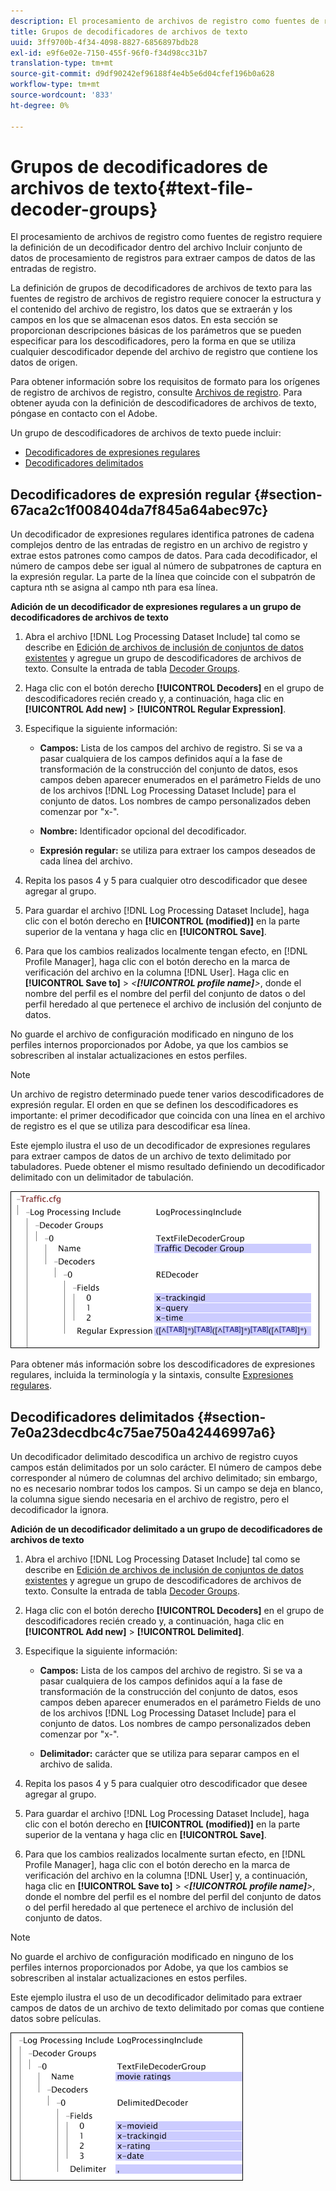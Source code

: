 ```yaml
---
description: El procesamiento de archivos de registro como fuentes de registro requiere la definición de un decodificador dentro del archivo Incluir conjunto de datos de procesamiento de registros para extraer campos de datos de las entradas de registro.
title: Grupos de decodificadores de archivos de texto
uuid: 3ff9700b-4f34-4098-8827-6856897bdb28
exl-id: e9f6e02e-7150-455f-96f0-f34d98cc31b7
translation-type: tm+mt
source-git-commit: d9df90242ef96188f4e4b5e6d04cfef196b0a628
workflow-type: tm+mt
source-wordcount: '833'
ht-degree: 0%

---
```


# Grupos de decodificadores de archivos de texto{#text-file-decoder-groups}

El procesamiento de archivos de registro como fuentes de registro requiere la definición de un decodificador dentro del archivo Incluir conjunto de datos de procesamiento de registros para extraer campos de datos de las entradas de registro.

La definición de grupos de decodificadores de archivos de texto para las fuentes de registro de archivos de registro requiere conocer la estructura y el contenido del archivo de registro, los datos que se extraerán y los campos en los que se almacenan esos datos. En esta sección se proporcionan descripciones básicas de los parámetros que se pueden especificar para los descodificadores, pero la forma en que se utiliza cualquier descodificador depende del archivo de registro que contiene los datos de origen.

Para obtener información sobre los requisitos de formato para los orígenes de registro de archivos de registro, consulte [Archivos de registro](../../../../../home/c-dataset-const-proc/c-log-proc-config-file/c-log-sources.md#concept-3d4fb817c057447d90f166b1183b461e). Para obtener ayuda con la definición de descodificadores de archivos de texto, póngase en contacto con el Adobe.

Un grupo de descodificadores de archivos de texto puede incluir:

* [Decodificadores de expresiones regulares](../../../../../home/c-dataset-const-proc/c-dataset-inc-files/c-types-dataset-inc-files/c-log-proc-dataset-inc-files/c-text-file-dec-groups.md#section-67aca2c1f008404da7f845a64abec97c)
* [Decodificadores delimitados](../../../../../home/c-dataset-const-proc/c-dataset-inc-files/c-types-dataset-inc-files/c-log-proc-dataset-inc-files/c-text-file-dec-groups.md#section-7e0a23decdbc4c75ae750a42446997a6)

## Decodificadores de expresión regular {#section-67aca2c1f008404da7f845a64abec97c}

Un decodificador de expresiones regulares identifica patrones de cadena complejos dentro de las entradas de registro en un archivo de registro y extrae estos patrones como campos de datos. Para cada decodificador, el número de campos debe ser igual al número de subpatrones de captura en la expresión regular. La parte de la línea que coincide con el subpatrón de captura nth se asigna al campo nth para esa línea.

**Adición de un decodificador de expresiones regulares a un grupo de decodificadores de archivos de texto**

1. Abra el archivo [!DNL Log Processing Dataset Include] tal como se describe en [Edición de archivos de inclusión de conjuntos de datos existentes](../../../../../home/c-dataset-const-proc/c-dataset-inc-files/c-work-dataset-inc-files/t-edit-ex-dataset-inc-files.md#task-456c04e38ebc425fb35677a6bb6aa077) y agregue un grupo de descodificadores de archivos de texto. Consulte la entrada de tabla [Decoder Groups](../../../../../home/c-dataset-const-proc/c-dataset-inc-files/c-types-dataset-inc-files/c-log-proc-dataset-inc-files/c-log-proc-dataset-inc-files.md#concept-999475a22519432e98844622ca95b6ab).

1. Haga clic con el botón derecho **[!UICONTROL Decoders]** en el grupo de descodificadores recién creado y, a continuación, haga clic en **[!UICONTROL Add new]** > **[!UICONTROL Regular Expression]**.

1. Especifique la siguiente información:

   * **Campos:** Lista de los campos del archivo de registro. Si se va a pasar cualquiera de los campos definidos aquí a la fase de transformación de la construcción del conjunto de datos, esos campos deben aparecer enumerados en el parámetro Fields de uno de los archivos [!DNL Log Processing Dataset Include] para el conjunto de datos. Los nombres de campo personalizados deben comenzar por &quot;x-&quot;.

   * **Nombre:** Identificador opcional del decodificador.
   * **Expresión regular:** se utiliza para extraer los campos deseados de cada línea del archivo.

1. Repita los pasos 4 y 5 para cualquier otro descodificador que desee agregar al grupo.
1. Para guardar el archivo [!DNL Log Processing Dataset Include], haga clic con el botón derecho en **[!UICONTROL (modified)]** en la parte superior de la ventana y haga clic en **[!UICONTROL Save]**.

1. Para que los cambios realizados localmente tengan efecto, en [!DNL Profile Manager], haga clic con el botón derecho en la marca de verificación del archivo en la columna [!DNL User]. Haga clic en **[!UICONTROL Save to]** > *&lt;**[!UICONTROL profile name]**>*, donde el nombre del perfil es el nombre del perfil del conjunto de datos o del perfil heredado al que pertenece el archivo de inclusión del conjunto de datos.

No guarde el archivo de configuración modificado en ninguno de los perfiles internos proporcionados por Adobe, ya que los cambios se sobrescriben al instalar actualizaciones en estos perfiles.

>[!NOTE]
>
>Un archivo de registro determinado puede tener varios descodificadores de expresión regular. El orden en que se definen los descodificadores es importante: el primer decodificador que coincida con una línea en el archivo de registro es el que se utiliza para descodificar esa línea.

Este ejemplo ilustra el uso de un decodificador de expresiones regulares para extraer campos de datos de un archivo de texto delimitado por tabuladores. Puede obtener el mismo resultado definiendo un decodificador delimitado con un delimitador de tabulación.

![](assets/cfg_LogProcessingInclude_RegExpDecoder.png)

Para obtener más información sobre los descodificadores de expresiones regulares, incluida la terminología y la sintaxis, consulte [Expresiones regulares](../../../../../home/c-dataset-const-proc/c-reg-exp.md#concept-070077baa419475094ef0469e92c5b9c).

## Decodificadores delimitados {#section-7e0a23decdbc4c75ae750a42446997a6}

Un decodificador delimitado descodifica un archivo de registro cuyos campos están delimitados por un solo carácter. El número de campos debe corresponder al número de columnas del archivo delimitado; sin embargo, no es necesario nombrar todos los campos. Si un campo se deja en blanco, la columna sigue siendo necesaria en el archivo de registro, pero el decodificador la ignora.

**Adición de un decodificador delimitado a un grupo de decodificadores de archivos de texto**

1. Abra el archivo [!DNL Log Processing Dataset Include] tal como se describe en [Edición de archivos de inclusión de conjuntos de datos existentes](../../../../../home/c-dataset-const-proc/c-dataset-inc-files/c-work-dataset-inc-files/t-edit-ex-dataset-inc-files.md#task-456c04e38ebc425fb35677a6bb6aa077) y agregue un grupo de descodificadores de archivos de texto. Consulte la entrada de tabla [Decoder Groups](../../../../../home/c-dataset-const-proc/c-dataset-inc-files/c-types-dataset-inc-files/c-log-proc-dataset-inc-files/c-log-proc-dataset-inc-files.md#concept-999475a22519432e98844622ca95b6ab).

1. Haga clic con el botón derecho **[!UICONTROL Decoders]** en el grupo de descodificadores recién creado y, a continuación, haga clic en **[!UICONTROL Add new]** > **[!UICONTROL Delimited]**.

1. Especifique la siguiente información:

   * **Campos:** Lista de los campos del archivo de registro. Si se va a pasar cualquiera de los campos definidos aquí a la fase de transformación de la construcción del conjunto de datos, esos campos deben aparecer enumerados en el parámetro Fields de uno de los archivos [!DNL Log Processing Dataset Include] para el conjunto de datos. Los nombres de campo personalizados deben comenzar por &quot;x-&quot;.

   * **Delimitador:** carácter que se utiliza para separar campos en el archivo de salida.

1. Repita los pasos 4 y 5 para cualquier otro descodificador que desee agregar al grupo.
1. Para guardar el archivo [!DNL Log Processing Dataset Include], haga clic con el botón derecho en **[!UICONTROL (modified)]** en la parte superior de la ventana y haga clic en **[!UICONTROL Save]**.

1. Para que los cambios realizados localmente surtan efecto, en [!DNL Profile Manager], haga clic con el botón derecho en la marca de verificación del archivo en la columna [!DNL User] y, a continuación, haga clic en **[!UICONTROL Save to]** > *&lt;**[!UICONTROL profile name]**>*, donde el nombre del perfil es el nombre del perfil del conjunto de datos o del perfil heredado al que pertenece el archivo de inclusión del conjunto de datos.

>[!NOTE]
>
>No guarde el archivo de configuración modificado en ninguno de los perfiles internos proporcionados por Adobe, ya que los cambios se sobrescriben al instalar actualizaciones en estos perfiles.

Este ejemplo ilustra el uso de un decodificador delimitado para extraer campos de datos de un archivo de texto delimitado por comas que contiene datos sobre películas.

![](assets/cfg_LogProcessingInclude_DelimitedDecoder.png)
